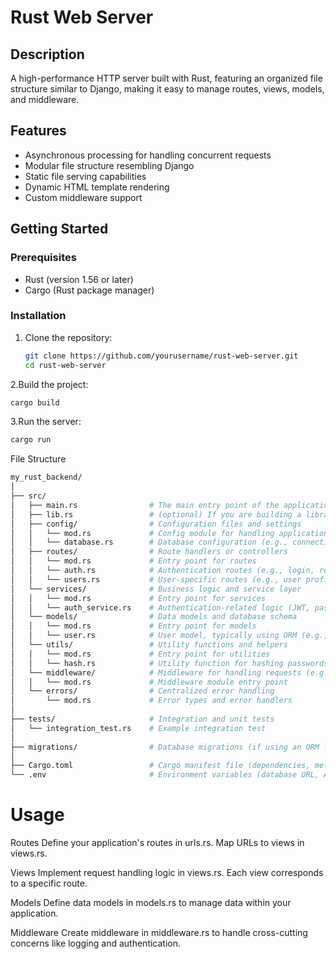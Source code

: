 # Rust Web Server

## Description

A high-performance HTTP server built with Rust, featuring an organized file structure similar to Django, making it easy to manage routes, views, models, and middleware.

## Features

- Asynchronous processing for handling concurrent requests
- Modular file structure resembling Django
- Static file serving capabilities
- Dynamic HTML template rendering
- Custom middleware support

## Getting Started

### Prerequisites

- Rust (version 1.56 or later)
- Cargo (Rust package manager)

### Installation

1. Clone the repository:
   ```bash
   git clone https://github.com/yourusername/rust-web-server.git
   cd rust-web-server
   ```
2.Build the project:
```bash
cargo build
```

3.Run the server:

```bash
cargo run
```

File Structure
```bash
my_rust_backend/
│
├── src/
│   ├── main.rs                # The main entry point of the application
│   ├── lib.rs                 # (optional) If you are building a library alongside the app
│   ├── config/                # Configuration files and settings
│   │   └── mod.rs             # Config module for handling application settings
│   │   └── database.rs        # Database configuration (e.g., connection pool)
│   ├── routes/                # Route handlers or controllers
│   │   └── mod.rs             # Entry point for routes
│   │   └── auth.rs            # Authentication routes (e.g., login, register)
│   │   └── users.rs           # User-specific routes (e.g., user profile, CRUD)
│   └── services/              # Business logic and service layer
│   │   └── mod.rs             # Entry point for services
│   │   └── auth_service.rs    # Authentication-related logic (JWT, password hashing)
│   └── models/                # Data models and database schema
│   │   └── mod.rs             # Entry point for models
│   │   └── user.rs            # User model, typically using ORM (e.g., Diesel, SQLx)
│   └── utils/                 # Utility functions and helpers
│   │   └── mod.rs             # Entry point for utilities
│   │   └── hash.rs            # Utility function for hashing passwords
│   └── middleware/            # Middleware for handling requests (e.g., logging, authentication)
│   │   └── mod.rs             # Middleware module entry point
│   └── errors/                # Centralized error handling
│       └── mod.rs             # Error types and error handlers
│
├── tests/                     # Integration and unit tests
│   └── integration_test.rs    # Example integration test
│
├── migrations/                # Database migrations (if using an ORM like Diesel)
│
├── Cargo.toml                 # Cargo manifest file (dependencies, metadata)
└── .env                       # Environment variables (database URL, API keys)

```
# Usage

Routes
Define your application's routes in urls.rs. Map URLs to views in views.rs.

Views
Implement request handling logic in views.rs. Each view corresponds to a specific route.

Models
Define data models in models.rs to manage data within your application.

Middleware
Create middleware in middleware.rs to handle cross-cutting concerns like logging and authentication.


